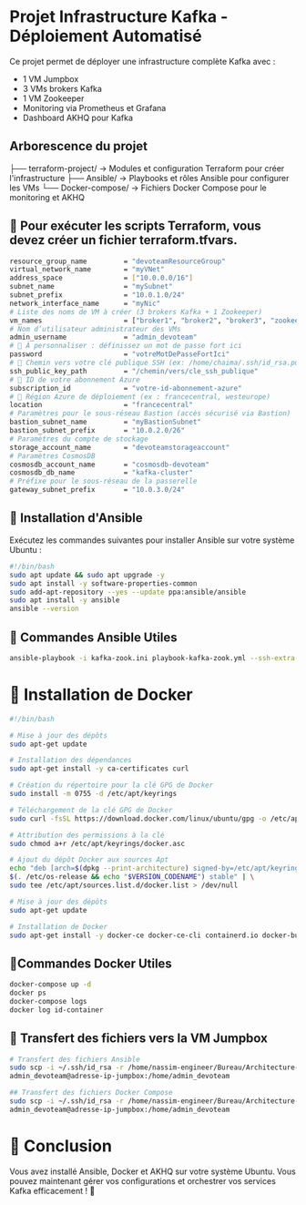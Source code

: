 # Projet Infrastructure Kafka - Déploiement Automatisé

Ce projet permet de déployer une infrastructure complète Kafka avec :
- 1 VM Jumpbox
- 3 VMs brokers Kafka
- 1 VM Zookeeper
- Monitoring via Prometheus et Grafana
- Dashboard AKHQ pour Kafka

## Arborescence du projet

├── terraform-project/ → Modules et configuration Terraform pour créer l'infrastructure
├── Ansible/ → Playbooks et rôles Ansible pour configurer les VMs
└── Docker-compose/ → Fichiers Docker Compose pour le monitoring et AKHQ



## 🔧 Pour exécuter les scripts Terraform, vous devez créer un fichier terraform.tfvars.
```bash
resource_group_name         = "devoteamResourceGroup"
virtual_network_name        = "myVNet"
address_space               = ["10.0.0.0/16"]
subnet_name                 = "mySubnet"
subnet_prefix               = "10.0.1.0/24"
network_interface_name      = "myNic"
# Liste des noms de VM à créer (3 brokers Kafka + 1 Zookeeper)
vm_names                    = ["broker1", "broker2", "broker3", "zookeeper1"]
# Nom d’utilisateur administrateur des VMs
admin_username              = "admin_devoteam"
# 🔐 À personnaliser : définissez un mot de passe fort ici
password                    = "votreMotDePasseFortIci"
# 🔑 Chemin vers votre clé publique SSH (ex: /home/chaima/.ssh/id_rsa.pub)
ssh_public_key_path         = "/chemin/vers/cle_ssh_publique"
# 🔑 ID de votre abonnement Azure
subscription_id             = "votre-id-abonnement-azure"
# 📍 Région Azure de déploiement (ex : francecentral, westeurope)
location                    = "francecentral"
# Paramètres pour le sous-réseau Bastion (accès sécurisé via Bastion)
bastion_subnet_name         = "myBastionSubnet"
bastion_subnet_prefix       = "10.0.2.0/26"
# Paramètres du compte de stockage
storage_account_name        = "devoteamstorageaccount"
# Paramètres CosmosDB
cosmosdb_account_name       = "cosmosdb-devoteam"
cosmosdb_db_name            = "kafka-cluster"
# Préfixe pour le sous-réseau de la passerelle
gateway_subnet_prefix       = "10.0.3.0/24"

```


## 🚀 Installation d'Ansible
Exécutez les commandes suivantes pour installer Ansible sur votre système Ubuntu :
```bash
#!/bin/bash
sudo apt update && sudo apt upgrade -y
sudo apt install -y software-properties-common
sudo add-apt-repository --yes --update ppa:ansible/ansible
sudo apt install -y ansible
ansible --version
```
## 🔹 Commandes Ansible Utiles
```bash
ansible-playbook -i kafka-zook.ini playbook-kafka-zook.yml --ssh-extra-args='-o StrictHostKeyChecking=no'

```
# 🐳 Installation de Docker
```bash
#!/bin/bash

# Mise à jour des dépôts
sudo apt-get update

# Installation des dépendances
sudo apt-get install -y ca-certificates curl

# Création du répertoire pour la clé GPG de Docker
sudo install -m 0755 -d /etc/apt/keyrings

# Téléchargement de la clé GPG de Docker
sudo curl -fsSL https://download.docker.com/linux/ubuntu/gpg -o /etc/apt/keyrings/docker.asc

# Attribution des permissions à la clé
sudo chmod a+r /etc/apt/keyrings/docker.asc

# Ajout du dépôt Docker aux sources Apt
echo "deb [arch=$(dpkg --print-architecture) signed-by=/etc/apt/keyrings/docker.asc] https://download.docker.com/linux/ubuntu \
$(. /etc/os-release && echo "$VERSION_CODENAME") stable" | \
sudo tee /etc/apt/sources.list.d/docker.list > /dev/null

# Mise à jour des dépôts
sudo apt-get update

# Installation de Docker
sudo apt-get install -y docker-ce docker-ce-cli containerd.io docker-buildx-plugin docker-compose-plugin

```
## 🔹Commandes Docker Utiles
```bash
docker-compose up -d
docker ps 
docker-compose logs
docker log id-container
```

## 📁 Transfert des fichiers vers la VM Jumpbox
```bash
# Transfert des fichiers Ansible
sudo scp -i ~/.ssh/id_rsa -r /home/nassim-engineer/Bureau/Architecture-VMs/Ansible/* \
admin_devoteam@adresse-ip-jumpbox:/home/admin_devoteam

## Transfert des fichiers Docker Compose
sudo scp -i ~/.ssh/id_rsa -r /home/nassim-engineer/Bureau/Architecture-VMs/Docker-compose/* \
admin_devoteam@adresse-ip-jumpbox:/home/admin_devoteam
```

# 🎯 Conclusion
Vous avez installé Ansible, Docker et AKHQ sur votre système Ubuntu. Vous pouvez maintenant gérer vos configurations et orchestrer vos services Kafka efficacement ! 🚀


